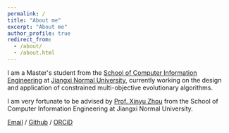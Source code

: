 ```yaml
---
permalink: /
title: "About me"
excerpt: "About me"
author_profile: true
redirect_from: 
  - /about/
  - /about.html
---
```


I am a Master's student from the [School of Computer Information Engineering](https://jsjxy.jxnu.edu.cn/) at [Jiangxi Normal University](https://www.jxnu.edu.cn/main.htm), currently working on the design and application of constrained multi-objective evolutionary algorithms. 

I am very fortunate to be advised by [Prof. Xinyu Zhou](https://jsjxy.jxnu.edu.cn/2019/0905/c3381a106190/page.htm) from the School of Computer Information Engineering at Jiangxi Normal University.

[Email](mailto:yjzhu@jxnu.edu.cn) / [Github](https://github.con/YanjunZhu555) / [ORCiD](https://orcid.org/0009-0006-4854-7584)
